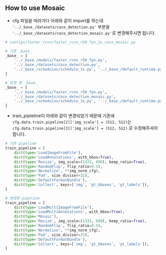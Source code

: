 ## How to use Mosaic 
- cfg 파일을 따라가다 아래와 같이 import를 하는데 `'../_base_/datasets/coco_detection.py'` 부분을 `'../_base_/datasets/coco_detection_mosaic.py'`로 변경해주시면 됩니다.

```python
# configs/faster_rcnn/faster_rcnn_r50_fpn_2x_coco_mosaic.py

# 기존 _base_
_base_ = [
    '../_base_/models/faster_rcnn_r50_fpn.py',
    '../_base_/datasets/coco_detection.py',
    '../_base_/schedules/schedule_1x.py', '../_base_/default_runtime.py'
]

# 변경 후 _base_
_base_ = [
    '../_base_/models/faster_rcnn_r50_fpn.py',
    '../_base_/datasets/coco_detection_mosaic.py',
    '../_base_/schedules/schedule_1x.py', '../_base_/default_runtime.py'
]
```
- train_pipleline이 아래와 같이 변경되었기 때문에 기존에 `cfg.data.train.pipeline[2]['img_scale'] = (512, 512)`는 `cfg.data.train.pipeline[3]['img_scale'] = (512, 512)` 로 수정해주셔야 합니다.
```python
# 기존 pipeline
train_pipeline = [
    dict(type='LoadImageFromFile'),
    dict(type='LoadAnnotations', with_bbox=True),
    dict(type='Resize', img_scale=(1333, 800), keep_ratio=True),
    dict(type='RandomFlip', flip_ratio=0.5),
    dict(type='Normalize', **img_norm_cfg),
    dict(type='Pad', size_divisor=32),
    dict(type='DefaultFormatBundle'),
    dict(type='Collect', keys=['img', 'gt_bboxes', 'gt_labels']),
]

# 변경된 pipeline
train_pipeline = [
    dict(type='LoadMultiImageFromFile'),
    dict(type='LoadMultiAnnotations', with_bbox=True),
    dict(type='Mosaic'),
    dict(type='Resize', img_scale=(1333, 800), keep_ratio=True),
    dict(type='RandomFlip', flip_ratio=0.5),
    dict(type='Normalize', **img_norm_cfg),
    dict(type='Pad', size_divisor=32),
    dict(type='DefaultFormatBundle'),
    dict(type='Collect', keys=['img', 'gt_bboxes', 'gt_labels']),
]
```
